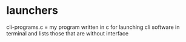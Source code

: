 #  launchers

cli-programs.c = my program written in c for launching cli software in terminal and lists those that are without interface
